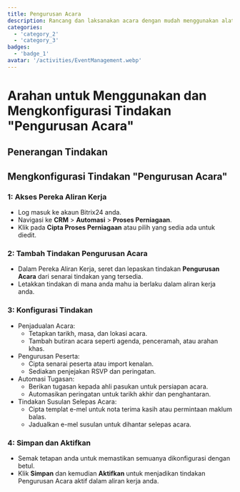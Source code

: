 ```yaml
---
title: Pengurusan Acara
description: Rancang dan laksanakan acara dengan mudah menggunakan alat yang khusus.
categories: 
  - 'category_2'
  - 'category_3'
badges: 
  - 'badge_1'
avatar: '/activities/EventManagement.webp'
---
```

# Arahan untuk Menggunakan dan Mengkonfigurasi Tindakan "Pengurusan Acara"

## Penerangan Tindakan

## **Mengkonfigurasi Tindakan "Pengurusan Acara"**

### 1: Akses Pereka Aliran Kerja
- Log masuk ke akaun Bitrix24 anda.
- Navigasi ke **CRM** > **Automasi** > **Proses Perniagaan**.
- Klik pada **Cipta Proses Perniagaan** atau pilih yang sedia ada untuk diedit.

### 2: Tambah Tindakan Pengurusan Acara
- Dalam Pereka Aliran Kerja, seret dan lepaskan tindakan **Pengurusan Acara** dari senarai tindakan yang tersedia.
- Letakkan tindakan di mana anda mahu ia berlaku dalam aliran kerja anda.

### 3: Konfigurasi Tindakan
- Penjadualan Acara:
  - Tetapkan tarikh, masa, dan lokasi acara.
  - Tambah butiran acara seperti agenda, penceramah, atau arahan khas.
- Pengurusan Peserta:
  - Cipta senarai peserta atau import kenalan.
  - Sediakan penjejakan RSVP dan peringatan.
- Automasi Tugasan:
  - Berikan tugasan kepada ahli pasukan untuk persiapan acara.
  - Automasikan peringatan untuk tarikh akhir dan penghantaran.
- Tindakan Susulan Selepas Acara:
  - Cipta templat e-mel untuk nota terima kasih atau permintaan maklum balas.
  - Jadualkan e-mel susulan untuk dihantar selepas acara.

### 4: Simpan dan Aktifkan
- Semak tetapan anda untuk memastikan semuanya dikonfigurasi dengan betul.
- Klik **Simpan** dan kemudian **Aktifkan** untuk menjadikan tindakan Pengurusan Acara aktif dalam aliran kerja anda.
